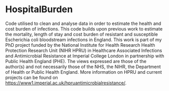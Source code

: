 # HospitalBurden
Code utilised to clean and analyse data in order to estimate the health and cost burden of infections.
This code builds upon previous work to estimate the mortality, length of stay and cost burden of resistant and susceptible Escherichia coli bloodstream infections in England.
This work is part of my PhD project funded by the National Institute for Health Research Health Protection Research Unit (NIHR HPRU) in Healthcare Associated Infections and Antimicrobial Resistance at Imperial College London in partnership with Public Health England (PHE). The views expressed are those of the author(s) and not necessarily those of the NHS, the NIHR, the Department of Health or Public Health England. More information on HPRU and current projects can be found on https://www1.imperial.ac.uk/hpruantimicrobialresistance/.
